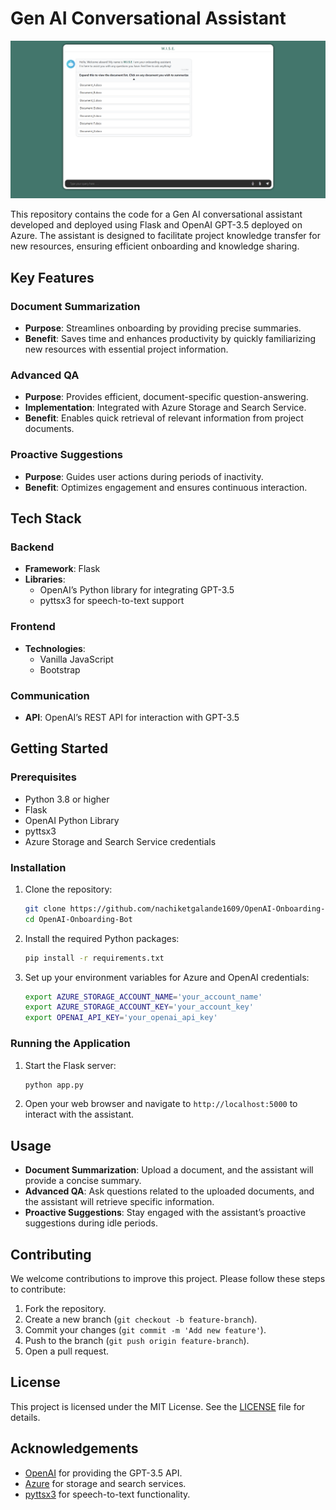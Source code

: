 # Gen AI Conversational Assistant
<img src="./static/screenshots/snap.png">

This repository contains the code for a Gen AI conversational assistant developed and deployed using Flask and OpenAI GPT-3.5 deployed on Azure. 
The assistant is designed to facilitate project knowledge transfer for new resources, ensuring efficient onboarding and knowledge sharing.

## Key Features

### Document Summarization
- **Purpose**: Streamlines onboarding by providing precise summaries.
- **Benefit**: Saves time and enhances productivity by quickly familiarizing new resources with essential project information.

### Advanced QA
- **Purpose**: Provides efficient, document-specific question-answering.
- **Implementation**: Integrated with Azure Storage and Search Service.
- **Benefit**: Enables quick retrieval of relevant information from project documents.

### Proactive Suggestions
- **Purpose**: Guides user actions during periods of inactivity.
- **Benefit**: Optimizes engagement and ensures continuous interaction.

## Tech Stack

### Backend
- **Framework**: Flask
- **Libraries**: 
  - OpenAI’s Python library for integrating GPT-3.5
  - pyttsx3 for speech-to-text support

### Frontend
- **Technologies**: 
  - Vanilla JavaScript
  - Bootstrap

### Communication
- **API**: OpenAI’s REST API for interaction with GPT-3.5

## Getting Started

### Prerequisites
- Python 3.8 or higher
- Flask
- OpenAI Python Library
- pyttsx3
- Azure Storage and Search Service credentials

### Installation

1. Clone the repository:
   ```bash
   git clone https://github.com/nachiketgalande1609/OpenAI-Onboarding-Bot.git
   cd OpenAI-Onboarding-Bot
   ```

2. Install the required Python packages:
   ```bash
   pip install -r requirements.txt
   ```

3. Set up your environment variables for Azure and OpenAI credentials:
   ```bash
   export AZURE_STORAGE_ACCOUNT_NAME='your_account_name'
   export AZURE_STORAGE_ACCOUNT_KEY='your_account_key'
   export OPENAI_API_KEY='your_openai_api_key'
   ```

### Running the Application

1. Start the Flask server:
   ```bash
   python app.py
   ```

2. Open your web browser and navigate to `http://localhost:5000` to interact with the assistant.

## Usage

- **Document Summarization**: Upload a document, and the assistant will provide a concise summary.
- **Advanced QA**: Ask questions related to the uploaded documents, and the assistant will retrieve specific information.
- **Proactive Suggestions**: Stay engaged with the assistant’s proactive suggestions during idle periods.

## Contributing

We welcome contributions to improve this project. Please follow these steps to contribute:

1. Fork the repository.
2. Create a new branch (`git checkout -b feature-branch`).
3. Commit your changes (`git commit -m 'Add new feature'`).
4. Push to the branch (`git push origin feature-branch`).
5. Open a pull request.

## License

This project is licensed under the MIT License. See the [LICENSE](LICENSE) file for details.

## Acknowledgements

- [OpenAI](https://www.openai.com/) for providing the GPT-3.5 API.
- [Azure](https://azure.microsoft.com/) for storage and search services.
- [pyttsx3](https://pypi.org/project/pyttsx3/) for speech-to-text functionality.
